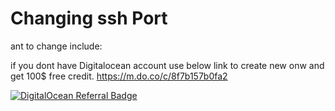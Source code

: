 # Changing ssh Port 
ant to change include:


if you dont have Digitalocean account use below link to create new onw and get 100$ free credit.
https://m.do.co/c/8f7b157b0fa2

<a href="https://www.digitalocean.com/?refcode=8f7b157b0fa2&utm_campaign=Referral_Invite&utm_medium=Referral_Program&utm_source=badge"><img src="https://web-platforms.sfo2.cdn.digitaloceanspaces.com/WWW/Badge%201.svg" alt="DigitalOcean Referral Badge" /></a>
